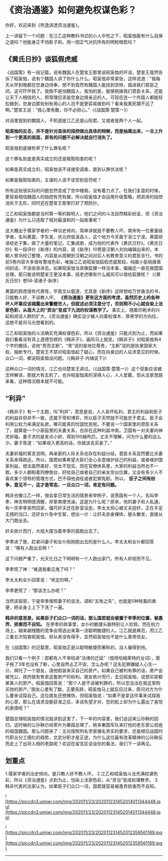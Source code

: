 # 《资治通鉴》如何避免权谋色彩？

你好，欢迎来到《熊逸讲透资治通鉴》。

上一讲留下一个问题：在江乙这种教科书式的小人中伤之下，昭奚恤能有什么自保之道吗？他能身正不怕影子斜，用一团正气对抗所有的明枪暗箭吗？

## 《黄氏日抄》谈狐假虎威

《战国策》有一段记载，说有魏国人在楚宣王那里说昭奚恤的坏话，楚宣王竟然告诉了昭奚恤，说有个魏国人讲了你什么什么。昭奚恤非常紧张，这样说道：“我每天从早到晚都在您身边侍奉，想不到竟然有魏国人能找到空隙，插进我们君臣之间，这可吓坏我了。我倒不是怕魏国人，我怕的是，能够挑拨我们君臣关系，还能让天下人相信的人，照常理应该是您身边很亲近的人，可现在连一个外国人都能轻松做到，您身边那些别有用心的人岂不是更容易做到吗？看来我离死期不远了啊。”楚宣王说：“我心里有数，你不必担心。”（《战国策·楚策一》）

对话里提到的魏国人，不知道是江乙还是山阳君，又或者是两个人一起。

 **昭奚恤的反击，并不是针对具体的指控做出具体的辩解，而是抽离出来，一旦上升到一个更高的层面，原有的问题不必解决就自行消失了。**

昭奚恤到底被检举了什么罪名呢？

这个罪名到底是真实成立的还是栽赃陷害的呢？

如果是真实成立的，昭奚恤该不该接受调查，直到认罪伏法呢？

如果是栽赃陷害的，主谋的人该不该受到惩罚呢？

所有这些很实际的问题忽然变成了空中楼阁，没有着力点了。在我们复盘的时候，更容易相信魏国人的指控有凭有据，所以昭奚恤才会运用升级策略，把具体的指控消失于无形，同时还在楚宣王那里打好了预防针。

江乙和昭奚恤都是当时第一等的聪明人，他们之间的斗法自然精彩纷呈，但《资治通鉴》为什么只选取了相对最温和的一段故事呢？

这大概出于儒家学者的一种治史倾向，简单讲就是不要教人坏。南宋有一位重量级学者，名叫黄震，字东发，庆元府慈溪县人，这个地方今天属于浙江宁波。黄震研读经史子集，做了大量的笔记，汇集成册，成为他的代表作《黄氏日抄》。《黄氏日抄》有一段评价《新序》的内容，说《新序》10卷是汉朝人刘向编辑出来的，本朝人曾巩校订整理，内容是从周朝到汉朝之间对后人有教育意义的君臣言行。书的前5卷内容大多很有警戒色彩，唯独江乙说昭奚恤狐假虎威那段，纯属小臣挑拨离间的话，不该收录进去。如果昭奚恤当真像狐狸一样没本事，偏偏还一直在做楚国总理，那只能说明楚宣王更没本事，纸老虎哪有什么威风可以借给狐狸呢？（《黄氏日抄》卷56·读诸子·新序）

黄震的顾虑很有代表性，毕竟文以载道，尤其是《新序》这样想给万世垂法的书，只能教人好，不该教人坏。 **《资治通鉴》更有这方面的考虑，虽然历史上的各种坏人坏事应该揭露出来警醒世人，但叙述必须注意分寸，否则稍不小心就会染上法家色彩，从高大上的“资治”变成下九流的权谋教学了。** 事实上，随着印刷术的兴起和阅读人群的扩大，《资治通鉴》确实没少被人向着权谋术、厚黑学的方向拉，这绝不是司马光想看到的。

江乙和昭奚恤的斗法确实充满权谋色彩，所以《资治通鉴》只能点到为止，而如果我们看看没有背上道德包袱的《韩非子》，画风马上就变。《韩非子》对昭奚恤有4个字的概括，说他“贵而主断”。“贵”说的是地位尊贵，“主断”说的是执掌国家大权，独断专行。楚宣王不禁对昭奚恤起了疑心，而在向身边的人征求意见的时候，众口一词，都说昭奚恤没问题。（《韩非子·内储说下》）

这种众口一词的情况，江乙也向楚宣王讲过。（《战国策·楚策一》）这个现象应该被怎样解读，那就大有玄机了。也许昭奚恤真的深得人心，人人爱戴，但从法家思路来看，这种情况根本就不可能。

## “利异”

《韩非子》有一个主题，叫“利异”，意思是说，人人各怀私利，君主的利益和臣子的利益非但并不一致，还属于零和博弈，所以臣子天然就不可能忠于君主。臣子会利用公权力来满足私欲，哪可能真的忧国忧民呢。不要说一个国家里的君臣关系了，就算是一个小家庭里的夫妻关系，也存在这种利益冲突。卫国有一对夫妻向神灵祈福，妻子求的是发点小财，得到100捆布匹。丈夫不理解，问为什么要的这么少。妻子答道：“如果收入更高的话，你就该去买妾了。”

夫妻祈福的寓言说明，再亲密的人际关系也存在利益分歧。君臣关系显然要比夫妻关系来得疏远，所以，国君如果希望大臣们全心全意维护自己的利益，或者维护国家利益，想法虽然美好，但太不现实。而在官僚体系里，大家的利益当然也不一致，多少人都盼着同僚倒台，好给自己或者自己的亲友空出位置，又会有多少人不喜欢某个领导的管理方式，巴不得他调任或者犯罪免职。所以， **臣子之间有纷争，意见不一，这才是常态，一旦众口一词，肯定有问题。**

韩非也像江乙一样，很会拿日常生活的情景来举例子，说燕国有一个人，名叫李季，神志明明很清醒，却拿粪便洗澡。这是为什么呢？原来，他的妻子和人私通，有一天李季突然回家，偏巧奸夫还在卧室没走。李太太担心被丈夫捉奸，正在手足无措的当口，还好女仆急中生智，想出一计：让奸夫赤身裸体，披头散发，直接从大门跑出去。

奸夫依计而行，大摇大摆当着李季的面跑出去了。

李季进了屋，赶紧问妻子和女仆刚刚跑出去的是什么人。李太太和女仆都回答说：“哪有人跑出去啊！”

这下问题严重了，光天化日之下明明有一个人跑出家门，所有人却视而不见。

李季慌了神：“难道我看见鬼了吗？”

李太太和女仆回答说：“肯定的啊。”

李季更慌了：“那该怎么办呢？”

当然该驱邪，于是李季按照妻子的说法，调和“五牲之矢”，也就是5种牲畜的粪便，把全身上上下下洗了一遍。

 **韩非的意思是，如果臣子们众口一词的话，那么国君就会被置于李季的位置，被愚弄、损害而不自知。** 在李季的故事里，女仆的敏捷头脑特别让人钦佩，而在权力场上，越来越残酷的竞争会筛选出来第一流聪明敏捷的人。江乙就是典范，而江乙三番五次陷害昭奚恤，却从来没有得手，显然昭奚恤也不是什么善男信女。

在《战国策》的记载里，昭奚恤正是以聪明敏捷而著称的，没人骗得到他。

我们只看一个例子：郢都有人不幸陷进“法律的迁延”（借用哈姆莱特的台词），案子拖了3年也没有了断，心里自然忐忑不安。怎么办呢？这名犯罪嫌疑人心生一计，拜托了一个朋友，请他假装来买自己的房产。如果自己被判有罪的话，房产会被充公，政府就有售卖这套房产的权利。朋友依计而行，去见昭奚恤，说想买郢都某某人的房产。昭奚恤回答说：“那个人是不该被判罪的，所以您没法在我这里购买他的房产。”朋友心里有了数，正要告辞，昭奚恤马上就反应过来，质问对方为什么要来试探自己。这位朋友还想掩饰，但昭奚恤说：“如果不是拿这件事来试探我的心意，那么在请求没能获准之后，本该失望才对，您的脸上却为什么露出了喜悦的表情呢？”

楚国总理昭奚恤的情况就讲到这里了，下一年的内容里，我们会迎来公孙鞅的回归。这时候的公孙鞅已经荣升为秦国总理了，统率秦国军队来打他的老东家公叔痤的祖国魏国。那么问题来了：无论按照刑名学家循名责实的要求，还是顺应战国时代职业分工细化的趋势，文武分职才是正途，为什么这位最有改革精神的公孙鞅反而走上了出将入相的老路呢？欢迎在留言区谈谈你的看法，我们下一讲再见。

## 划重点

1.儒家学者的治史倾向，是只教人好不教人坏。
2.江乙和昭奚恤斗法充满权谋色彩，所以《资治通鉴》点到为止，怕染上法家色彩，从“资治”变成权谋教学。
3.韩非代表的法家认为，如果臣子们众口一词，国君就容易被愚弄损害而不自知。

![https://piccdn3.umiwi.com/img/202011/23/202011231452014011344448.jpg](https://piccdn3.umiwi.com/img/202011/23/202011231452014011344448.jpg)

![https://piccdn3.umiwi.com/img/202011/23/202011231452012359561169.jpg](https://piccdn3.umiwi.com/img/202011/23/202011231452012359561169.jpg)

---
